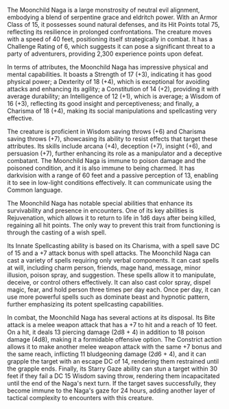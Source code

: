 The Moonchild Naga is a large monstrosity of neutral evil alignment, embodying a blend of serpentine grace and eldritch power. With an Armor Class of 15, it possesses sound natural defenses, and its Hit Points total 75, reflecting its resilience in prolonged confrontations. The creature moves with a speed of 40 feet, positioning itself strategically in combat. It has a Challenge Rating of 6, which suggests it can pose a significant threat to a party of adventurers, providing 2,300 experience points upon defeat. 

In terms of attributes, the Moonchild Naga has impressive physical and mental capabilities. It boasts a Strength of 17 (+3), indicating it has good physical power; a Dexterity of 18 (+4), which is exceptional for avoiding attacks and enhancing its agility; a Constitution of 14 (+2), providing it with average durability; an Intelligence of 12 (+1), which is average; a Wisdom of 16 (+3), reflecting its good insight and perceptiveness; and finally, a Charisma of 18 (+4), making its social manipulations and spellcasting very effective. 

The creature is proficient in Wisdom saving throws (+6) and Charisma saving throws (+7), showcasing its ability to resist effects that target these attributes. Its skills include arcana (+4), deception (+7), insight (+6), and persuasion (+7), further enhancing its role as a manipulator and a deceptive combatant. The Moonchild Naga is immune to poison damage and the poisoned condition, and it is also immune to being charmed. It has darkvision with a range of 60 feet and a passive perception of 13, enabling it to see in low-light conditions effectively. It can communicate using the Common language.

The Moonchild Naga has notable special abilities that enhance its survivability and presence in encounters. One of its key abilities is Rejuvenation, which allows it to return to life in 1d6 days after being killed, regaining all hit points. The only way to prevent this trait from functioning is through the casting of a wish spell. 

Its Innate Spellcasting ability is based on its Charisma, with a spell save DC of 15 and a +7 attack bonus with spell attacks. The Moonchild Naga can cast a variety of spells requiring only verbal components. It can cast spells at will, including charm person, friends, mage hand, message, minor illusion, poison spray, and suggestion. These spells allow it to manipulate, deceive, or control others effectively. It can also cast color spray, dispel magic, fear, and hold person three times per day each. Once per day, it can use more powerful spells such as dominate beast and hypnotic pattern, further emphasizing its potent spellcasting capabilities.

In combat, the Moonchild Naga has several actions at its disposal. Its Bite attack is a melee weapon attack that has a +7 to hit and a reach of 10 feet. On a hit, it deals 13 piercing damage (2d8 + 4) in addition to 18 poison damage (4d8), making it a formidable offensive option. The Constrict action allows it to make another melee weapon attack with the same +7 bonus and the same reach, inflicting 11 bludgeoning damage (2d6 + 4), and it can grapple the target with an escape DC of 14, rendering them restrained until the grapple ends. Finally, its Starry Gaze ability can stun a target within 30 feet if they fail a DC 15 Wisdom saving throw, rendering them incapacitated until the end of the Naga's next turn. If the target saves successfully, they become immune to the Naga's gaze for 24 hours, adding another layer of tactical complexity to encounters with this creature.